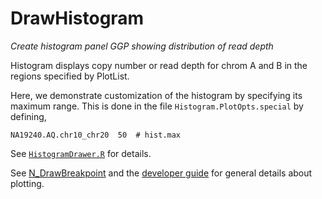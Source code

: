 # DrawHistogram

*Create histogram panel GGP showing distribution of read depth*

Histogram displays copy number or read depth for chrom A and B in the regions specified by PlotList.

Here, we demonstrate customization of the histogram by specifying its maximum range.  This is done in the file `Histogram.PlotOpts.special`
by defining,
```
NA19240.AQ.chr10_chr20	50	# hist.max
```

See [`HistogramDrawer.R`](https://github.com/ding-lab/BreakPointSurveyor-Core/blob/master/src/plot/HistogramDrawer.R)
for details.  

See
[N_DrawBreakpoint](https://github.com/ding-lab/BreakPointSurveyor/tree/master/N_DrawBreakpoint)
and the [developer
guide](https://github.com/ding-lab/BreakPointSurveyor/blob/master/Development.md)
for general details about plotting.
